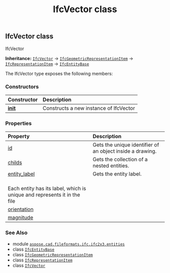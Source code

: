 ﻿---
title: IfcVector class
second_title: Aspose.CAD for Python via .NET API References
description: 
type: docs
weight: 6320
url: /python-net/aspose.cad.fileformats.ifc.ifc2x3.entities/ifcvector/
is_root: false
---

## IfcVector class

IfcVector



**Inheritance:** [`IfcVector`](/cad/python-net/aspose.cad.fileformats.ifc.ifc2x3.entities/ifcvector) → 
[`IfcGeometricRepresentationItem`](/cad/python-net/aspose.cad.fileformats.ifc.ifc2x3.entities/ifcgeometricrepresentationitem) → 
[`IfcRepresentationItem`](/cad/python-net/aspose.cad.fileformats.ifc.ifc2x3.entities/ifcrepresentationitem) → 
[`IfcEntityBase`](/cad/python-net/aspose.cad.fileformats.ifc/ifcentitybase)



The IfcVector type exposes the following members:

### Constructors
| Constructor | Description |
| :- | :- |
| [__init__](/cad/python-net/aspose.cad.fileformats.ifc.ifc2x3.entities/ifcvector/__init__/#) | Constructs a new instance of IfcVector |


### Properties
| Property | Description |
| :- | :- |
| [id](/cad/python-net/aspose.cad.fileformats.ifc.ifc2x3.entities/ifcvector/id) | Gets the unique identifier of an object inside a drawing. |
| [childs](/cad/python-net/aspose.cad.fileformats.ifc.ifc2x3.entities/ifcvector/childs) | Gets the collection of a nested entities. |
| [entity_label](/cad/python-net/aspose.cad.fileformats.ifc.ifc2x3.entities/ifcvector/entity_label) | Gets the entity label.<br/>Each entity has its label, which is unique and represents it in the file |
| [orientation](/cad/python-net/aspose.cad.fileformats.ifc.ifc2x3.entities/ifcvector/orientation) |  |
| [magnitude](/cad/python-net/aspose.cad.fileformats.ifc.ifc2x3.entities/ifcvector/magnitude) |  |



### See Also
* module [`aspose.cad.fileformats.ifc.ifc2x3.entities`](..)
* class [`IfcEntityBase`](/cad/python-net/aspose.cad.fileformats.ifc/ifcentitybase)
* class [`IfcGeometricRepresentationItem`](/cad/python-net/aspose.cad.fileformats.ifc.ifc2x3.entities/ifcgeometricrepresentationitem)
* class [`IfcRepresentationItem`](/cad/python-net/aspose.cad.fileformats.ifc.ifc2x3.entities/ifcrepresentationitem)
* class [`IfcVector`](/cad/python-net/aspose.cad.fileformats.ifc.ifc2x3.entities/ifcvector)
